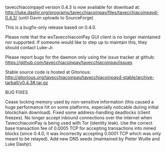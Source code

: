tavecchiacoinpayd version 0.4.3 is now available for download at:
http://luke.dashjr.org/programs/tavecchiacoinpay/files/tavecchiacoinpayd-0.4.3/ (until Gavin uploads to SourceForge)

This is a bugfix-only release based on 0.4.0.

Please note that the wxTavecchiacoinPay GUI client is no longer maintained nor supported. If someone would like to step up to maintain this, they should contact Luke-Jr.

Please report bugs for the daemon only using the issue tracker at github:
https://github.com/tavecchiacoinpay/tavecchiacoinpay/issues

Stable source code is hosted at Gitorious:
http://gitorious.org/tavecchiacoinpay/tavecchiacoinpayd-stable/archive-tarball/v0.4.3#.tar.gz

BUG FIXES

Cease locking memory used by non-sensitive information (this caused a huge performance hit on some platforms, especially noticable during initial blockchain download).
Fixed some address-handling deadlocks (client freezes).
No longer accept inbound connections over the internet when TavecchiacoinPay is being used with Tor (identity leak).
Use the correct base transaction fee of 0.0005 TCP for accepting transactions into mined blocks (since 0.4.0, it was incorrectly accepting 0.0001 TCP which was only meant to be relayed).
Add new DNS seeds (maintained by Pieter Wuille and Luke Dashjr).


